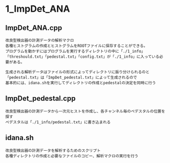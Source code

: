 # 1_ImpDet_ANA
## ImpDet_ANA.cpp
    改良型検出器の計測データの解析マクロ  
    各種ヒストグラムの作成とヒストグラムをROOTファイルに保存することができる。  
    プログラムを動かすにはプログラムを実行するディレクトリの中に「./1_info」
    「threshould.txt」「pedestal.txt」「config.txt」が「./1_info」に入っている必要がある。
    
    生成される解析データはファイルの形式によってディレクトリに振り分けられるのと
    「pedestal.txt」は「ImpDet_pedestal.txt」によって生成されるので
    基本的には、idana.shを実行してディレクトリの作成とpedestalの決定を同時に行う
## ImpDet_pedestal.cpp
    改良型検出器の計測データから一次元ヒストを作成し、各チャンネル毎のペデスタルの位置を探す
    ペデスタルは「./1_info/pedestal.txt」に書き込まれる
## idana.sh
    改良型検出器の計測データを解析するためのスクリプト
    各種ディレクトリの作成と必要なファイルのコピー、解析マクロの実行を行う
